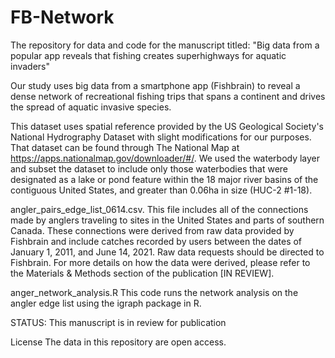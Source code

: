 # FB-Network
The repository for data and code for the manuscript titled:
"Big data from a popular app reveals that fishing creates superhighways for aquatic invaders"

Our study uses big data from a smartphone app (Fishbrain) to reveal a dense network of recreational fishing trips that spans a continent and drives the spread of aquatic invasive species.

This dataset uses spatial reference provided by the US Geological Society's National Hydrography Dataset with slight modifications for our purposes. That dataset can be found through The National Map at https://apps.nationalmap.gov/downloader/#/. We used the waterbody layer and subset the dataset to include only those waterbodies that were designated as a lake or pond feature within the 18 major river basins of the contiguous United States, and greater than 0.06ha in size (HUC-2 #1-18).

angler_pairs_edge_list_0614.csv. This file includes all of the connections made by anglers traveling to sites in the United States and parts of southern Canada. These connections were derived from raw data provided by Fishbrain and include catches recorded by users between the dates of January 1, 2011, and June 14, 2021. Raw data requests should be directed to Fishbrain. For more details on how the data were derived, please refer to the Materials & Methods section of the publication [IN REVIEW].

anger_network_analysis.R This code runs the network analysis on the angler edge list using the igraph package in R.

STATUS:
This manuscript is in review for publication

License
The data in this repository are open access.
